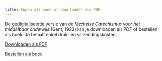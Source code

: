 ```yaml
---
title: Kopen als boek of downloaden als PDF
---
```


De gedigitaliseerde versie van de *Mechelse Catechismus voor het middelbaar onderwijs* (Gent, 1923) kan je downloaden als PDF of bestellen als boek. Je betaalt enkel druk- en verzendingskosten.

[Downloaden als PDF](mechelse-catechismus-1623.pdf)

[Bestellen als boek](https://www.peecho.com/print/en/758890)
